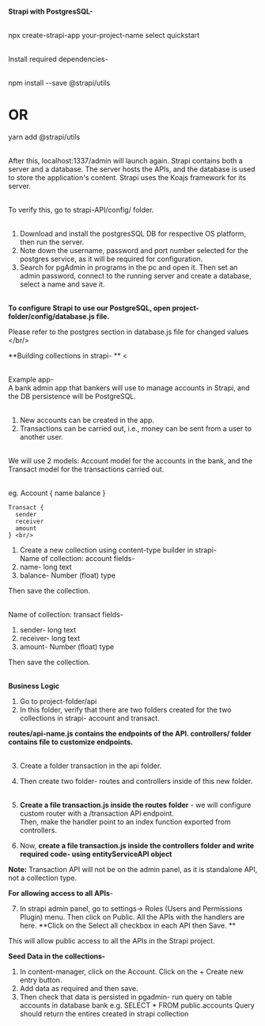 **Strapi with PostgresSQL-** <br/><br/>

npx create-strapi-app your-project-name 
select quickstart <br/><br/>

Install required dependencies-<br/><br/>

npm install --save @strapi/utils
# OR
yarn add @strapi/utils <br/><br/>

After this, localhost:1337/admin will launch again. 
Strapi contains both a server and a database. The server hosts the APIs, and the database is used to store the application's content.
Strapi uses the Koajs framework for its server. <br/><br/>

To verify this, go to strapi-API/config/ folder.<br/><br/>

1. Download and install the postgresSQL DB for respective OS platform, then run the server. 
2. Note down the username, password and port number selected for the postgres service, as it will be required for configuration.
3. Search for pgAdmin in programs in the pc and open it. Then set an admin password, connect to the running server and create a database, select a name and save it.<br/><br/>

**To configure Strapi to use our PostgreSQL, open project-folder/config/database.js file.**<br/>

Please refer to the postgres section in database.js file for changed values<br/></br/>

**Building collections in strapi- ** <<br/><br/>

Example app- <br/>
A bank admin app that bankers will use to manage accounts in Strapi, and the DB persistence will be PostgreSQL. <br/><br/>

1. New accounts can be created in the app.
2. Transactions can be carried out, i.e., money can be sent from a user to another user.<br/><br/>

We will use 2 models: Account model for the accounts in the bank, and the Transact model for the transactions carried out. <br/><br/>

eg. Account {
      name
      balance
    } <br/>

    Transact {
      sender
      receiver
      amount
    } <br/>

1. Create a new collection using content-type builder in strapi- <br/>
Name of collection: account
fields- 
1. name- long text 
2. balance- Number (float) type <br/>

Then save the collection. <br/><br/>

Name of collection: transact
fields- 
1. sender- long text 
2. receiver- long text
2. amount- Number (float) type <br/>

Then save the collection. <br/><br/>

**Business Logic** 
1. Go to project-folder/api
2. In this folder, verify that there are two folders created for the two collections in strapi- account and transact.

**routes/api-name.js contains the endpoints of the API.
controllers/ folder contains file to customize endpoints.** <br/><br/>

3. Create a folder transaction in the api folder.
4. Then create two folder- routes and controllers inside of this new folder.<br/><br/>

5. **Create a file transaction.js inside the routes folder** - we will configure custom router with a /transaction API endpoint.<br/>
Then, make the handler point to an index function exported from controllers.
6. Now, **create a file transaction.js inside the controllers folder and write required code- using entityServiceAPI object**

**Note:** Transaction API will not be on the admin panel, as it is standalone API, not a collection type.

**For allowing access to all APIs**-<br/>

7. In strapi admin panel, go to settings-> Roles (Users and Permissions Plugin) menu. Then click on Public.
All the APIs with the handlers are here. **Click on the Select all checkbox in each API then Save. ** <br/>

This will allow public access to all the APIs in the Strapi project.<br/>

**Seed Data in the collections-**
1. In content-manager, click on the Account. Click on the + Create new entry button.
2. Add data as required and then save.
3. Then check that data is persisted in pgadmin- run query on table accounts in database bank 
e.g. SELECT * FROM public.accounts
Query should return the entires created in strapi collection
